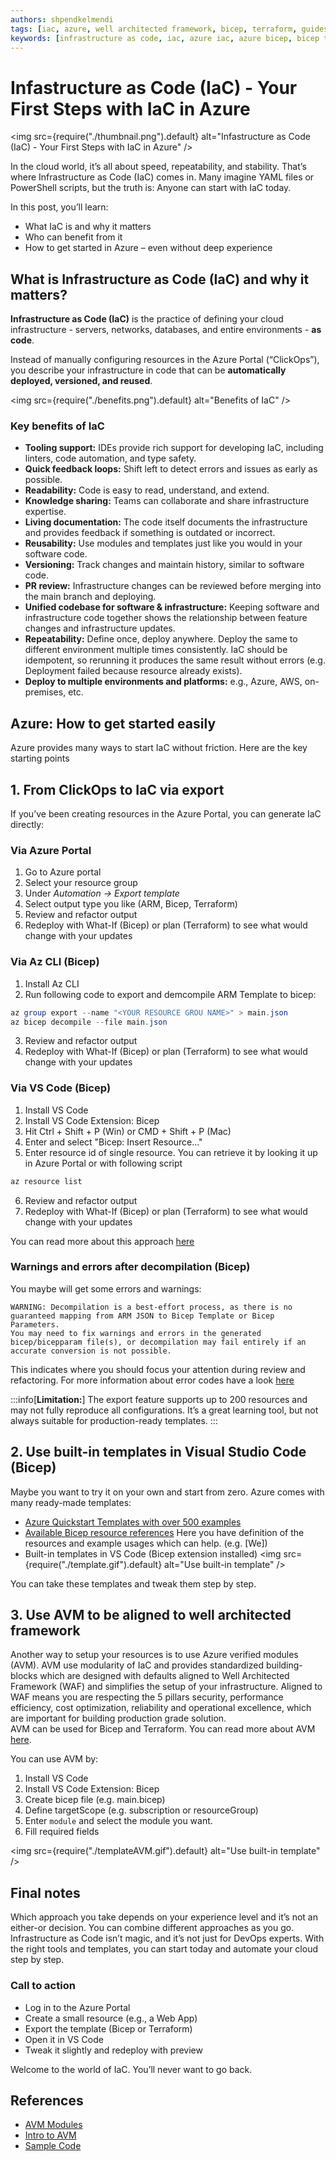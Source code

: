 ```yaml
---
authors: shpendkelmendi
tags: [iac, azure, well architected framework, bicep, terraform, guides]
keywords: [infrastructure as code, iac, azure iac, azure bicep, bicep templates, terraform azure, pulumi azure, farmer fsharp, azure automation, devops azure, cloud automation, cloud infrastructure, azure infrastructure as code, iac tutorial, iac for beginners, clickops to iac, what-if bicep, iac benefits, iac tools, azure quickstart templates, github copilot azure, ai for iac, azure devops, cloud engineering, cloud deployment automation, infrastructure automation, azure architecture, cloud provisioning, bicep registry, azure templates, azure cloud setup, iac best practices, azure cloud automation, learn iac, how to start with iac, iac vs clickops]
---
```


# Infastructure as Code (IaC) - Your First Steps with IaC in Azure

<img src={require("./thumbnail.png").default} alt="Infastructure as Code (IaC) - Your First Steps with IaC in Azure" />

In the cloud world, it’s all about speed, repeatability, and stability. That’s where Infrastructure as Code (IaC) comes in. Many imagine YAML files or PowerShell scripts, but the truth is: Anyone can start with IaC today.

In this post, you’ll learn:

- What IaC is and why it matters
- Who can benefit from it
- How to get started in Azure – even without deep experience

<!-- truncate -->

## What is Infrastructure as Code (IaC) and why it matters?

**Infrastructure as Code (IaC)** is the practice of defining your cloud infrastructure - servers, networks, databases, and entire environments - **as code**.

Instead of manually configuring resources in the Azure Portal (“ClickOps”), you describe your infrastructure in code that can be **automatically deployed, versioned, and reused**.

<img src={require("./benefits.png").default} alt="Benefits of IaC" />

### Key benefits of IaC

- **Tooling support:** IDEs provide rich support for developing IaC, including linters, code automation, and type safety.  
- **Quick feedback loops:** Shift left to detect errors and issues as early as possible.  
- **Readability:** Code is easy to read, understand, and extend.  
- **Knowledge sharing:** Teams can collaborate and share infrastructure expertise.  
- **Living documentation:** The code itself documents the infrastructure and provides feedback if something is outdated or incorrect.  
- **Reusability:** Use modules and templates just like you would in your software code.  
- **Versioning:** Track changes and maintain history, similar to software code.  
- **PR review:** Infrastructure changes can be reviewed before merging into the main branch and deploying.  
- **Unified codebase for software & infrastructure:** Keeping software and infrastructure code together shows the relationship between feature changes and infrastructure updates.  
- **Repeatability:** Define once, deploy anywhere. Deploy the same to different environment multiple times consistently. IaC should be idempotent, so rerunning it produces the same result without errors (e.g. Deployment failed because resource already exists).  
- **Deploy to multiple environments and platforms:** e.g., Azure, AWS, on-premises, etc.

## Azure: How to get started easily

Azure provides many ways to start IaC without friction. Here are the key starting points

## 1. From ClickOps to IaC via export

If you’ve been creating resources in the Azure Portal, you can generate IaC directly:

### Via Azure Portal

1. Go to Azure portal
2. Select your resource group
3. Under *Automation -> Export  template*
4. Select output type you like (ARM, Bicep, Terraform)
5. Review and refactor output
6. Redeploy with What-If (Bicep) or plan (Terraform) to see what would change with your updates

### Via Az CLI (Bicep)

1. Install Az CLI
2. Run following code to export and demcompile ARM Template to bicep: 
```powershell
az group export --name "<YOUR RESOURCE GROU NAME>" > main.json
az bicep decompile --file main.json
```
3. Review and refactor output
4. Redeploy with What-If (Bicep) or plan (Terraform) to see what would change with your updates

### Via VS Code (Bicep)

1. Install VS Code
2. Install VS Code Extension: Bicep
3. Hit Ctrl + Shift + P (Win) or CMD + Shift + P (Mac)
4. Enter and select "Bicep: Insert Resource..."
5. Enter resource id of single resource. You can retrieve it by looking it up in Azure Portal or with following script
```powershell 
az resource list
```
6. Review and refactor output
7. Redeploy with What-If (Bicep) or plan (Terraform) to see what would change with your updates

You can read more about this approach [here](https://learn.microsoft.com/en-us/azure/azure-resource-manager/bicep/visual-studio-code?tabs=azure-cli#insert-resource-command)

### Warnings and errors after decompilation (Bicep)

You maybe will get some errors and warnings:
```
WARNING: Decompilation is a best-effort process, as there is no guaranteed mapping from ARM JSON to Bicep Template or Bicep Parameters.
You may need to fix warnings and errors in the generated bicep/bicepparam file(s), or decompilation may fail entirely if an accurate conversion is not possible.
```
This indicates where you should focus your attention during review and refactoring. For more information about error codes have a look [here](https://learn.microsoft.com/de-ch/azure/azure-resource-manager/bicep/bicep-core-diagnostics)

:::info[**Limitation:**]
The export feature supports up to 200 resources and may not fully reproduce all configurations. It’s a great learning tool, but not always suitable for production-ready templates.
:::

## 2. Use built-in templates in Visual Studio Code (Bicep)

Maybe you want to try it on your own and start from zero. Azure comes with many ready-made templates:

- [Azure Quickstart Templates with over 500 examples](https://learn.microsoft.com/en-us/samples/browse/?expanded=azure&products=azure-resource-manager&languages=bicep)
- [Available Bicep resource references](https://learn.microsoft.com/en-us/azure/templates/)
  Here you have definition of the resources and example usages which can help. (e.g. [We])
- Built-in templates in VS Code (Bicep extension installed)
<img src={require("./template.gif").default} alt="Use built-in template" />

You can take these templates and tweak them step by step.

## 3. Use AVM to be aligned to well architected framework
Another way to setup your resources is to use Azure verified modules (AVM). AVM use modularity of IaC and provides standardized building-blocks which are designed with defaults aligned to Well Architected Framework (WAF) and simplifies the setup of your infrastructure. Aligned to WAF means you are respecting the 5 pillars security, performance efficiency, cost optimization, reliability and operational excellence, which are important for building production grade solution.  
AVM can be used for Bicep and Terraform. You can read more about AVM [here](https://learn.microsoft.com/en-us/community/content/azure-verified-modules).  

You can use AVM by:

1. Install VS Code
2. Install VS Code Extension: Bicep
3. Create bicep file (e.g. main.bicep)
4. Define targetScope (e.g. subscription or resourceGroup)
5. Enter ```module``` and select the module you want. 
6. Fill required fields

<img src={require("./templateAVM.gif").default} alt="Use built-in template" />

## Final notes

Which approach you take depends on your experience level and it’s not an either-or decision. You can combine different approaches as you go.  
Infrastructure as Code isn’t magic, and it’s not just for DevOps experts.
With the right tools and templates, you can start today and automate your cloud step by step.

### Call to action

- Log in to the Azure Portal
- Create a small resource (e.g., a Web App)
- Export the template (Bicep or Terraform)
- Open it in VS Code
- Tweak it slightly and redeploy with preview

Welcome to the world of IaC. You’ll never want to go back.

## References

- [AVM Modules](https://azure.github.io/Azure-Verified-Modules/indexes/bicep/)
- [Intro to AVM](https://learn.microsoft.com/en-us/community/content/azure-verified-modules)
- [Sample Code](https://learn.microsoft.com/en-us/samples/browse/)
